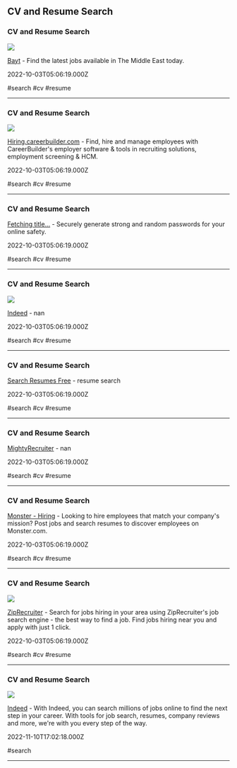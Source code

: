 ## CV and Resume Search

### CV and Resume Search

![](http://secure.b8cdn.com/images/logos/fb_bayt_new_en.png)

[Bayt](https://www.bayt.com) - Find the latest jobs available in The Middle East today.

2022-10-03T05:06:19.000Z

#search #cv #resume

---

### CV and Resume Search

![](https://hiring-assets.careerbuilder.com/assets/logo--cb--mono-stacked-d1e12c12324a6a910e5ea248877a319ca894d166ca584141bfa9eee06c38cc04.png)

[Hiring.careerbuilder.com](https://hiring.careerbuilder.com) - Find, hire and manage employees with CareerBuilder's employer software & tools in recruiting solutions, employment screening & HCM.

2022-10-03T05:06:19.000Z

#search #cv #resume

---

### CV and Resume Search

[Fetching title...](https://www.cvgadget.com) - Securely generate strong and random passwords for your online safety.

2022-10-03T05:06:19.000Z

#search #cv #resume

---

### CV and Resume Search

![](https://prod.statics.indeed.com/eml/assets/images/logo/indeed_logo_1200x630.png)

[Indeed](https://www.indeed.com) - nan

2022-10-03T05:06:19.000Z

#search #cv #resume

---

### CV and Resume Search

[Search Resumes Free](https://www.jobvertise.com/resumes/search) - resume search

2022-10-03T05:06:19.000Z

#search #cv #resume

---

### CV and Resume Search

[MightyRecruiter](https://www.mightyrecruiter.com) - nan

2022-10-03T05:06:19.000Z

#search #cv #resume

---

### CV and Resume Search

[Monster - Hiring](https://hiring.monster.com) - Looking to hire employees that match your company's mission? Post jobs and search resumes to discover employees on Monster.com.

2022-10-03T05:06:19.000Z

#search #cv #resume

---

### CV and Resume Search

![](https://www.ziprecruiter.com/img/default-og-image.jpg)

[ZipRecruiter](https://www.ziprecruiter.com) - Search for jobs hiring in your area using ZipRecruiter's job search engine - the best way to find a job. Find jobs hiring near you and apply with just 1 click.

2022-10-03T05:06:19.000Z

#search #cv #resume

---

### CV and Resume Search

![](https://prod.statics.indeed.com/eml/assets/images/logo/indeed_logo_1200x630.png)

[Indeed](https://www.indeed.com/m) - With Indeed, you can search millions of jobs online to find the next step in your career. With tools for job search, resumes, company reviews and more, we're with you every step of the way.

2022-11-10T17:02:18.000Z

#search

---
